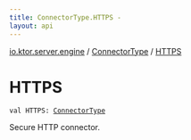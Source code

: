 ```yaml
---
title: ConnectorType.HTTPS - 
layout: api
---
```


<div class='api-docs-breadcrumbs'><a href="../index.html">io.ktor.server.engine</a> / <a href="index.html">ConnectorType</a> / <a href="./-h-t-t-p-s.html">HTTPS</a></div>

# HTTPS

<div class="signature"><code><span class="keyword">val </span><span class="identifier">HTTPS</span><span class="symbol">: </span><a href="index.html"><span class="identifier">ConnectorType</span></a></code></div>

Secure HTTP connector.

